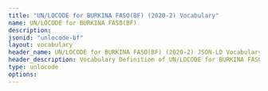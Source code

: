 ```yaml
---
title: "UN/LOCODE for BURKINA FASO(BF) (2020-2) Vocabulary"
name: UN/LOCODE for BURKINA FASO(BF) 
description: 
jsonid: "unlocode-bf"
layout: vocabulary
header_name: UN/LOCODE for BURKINA FASO(BF) (2020-2) JSON-LD Vocabulary
header_description: Vocabulary Definition of UN/LOCODE for BURKINA FASO(BF) (2020-2) semantics in HTML format. JSON-LD format is available at [unlocode-bf.jsonld](/vocabulary/unlocode-bf.jsonld)
type: unlocode
options:
---
```

